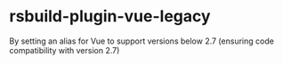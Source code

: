 # rsbuild-plugin-vue-legacy
By setting an alias for Vue to support versions below 2.7 (ensuring code compatibility with version 2.7)
